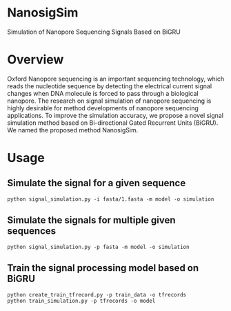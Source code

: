 # NanosigSim
Simulation of Nanopore Sequencing Signals Based on BiGRU

# Overview
Oxford Nanopore sequencing is an important sequencing technology, which reads the nucleotide sequence by detecting the electrical current signal changes when DNA molecule is forced to pass through a biological nanopore. The research on signal simulation of nanopore sequencing is highly desirable for method developments of nanopore sequencing applications. To improve the simulation accuracy, we propose a novel signal simulation method based on Bi-directional Gated Recurrent Units (BiGRU). We named the proposed method NanosigSim.

# Usage
## Simulate the signal for a given sequence
`python signal_simulation.py -i fasta/1.fasta -m model -o simulation` 
## Simulate the signals for multiple given sequences
`python signal_simulation.py -p fasta -m model -o simulation` 
## Train the signal processing model based on BiGRU
`python create_train_tfrecord.py -p train_data -o tfrecords`   
`python train_simulation.py -p tfrecords -o model` 

